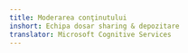 ```yaml
---
title: Moderarea conţinutului
inshort: Echipa dosar sharing & depozitare
translator: Microsoft Cognitive Services
---
```





